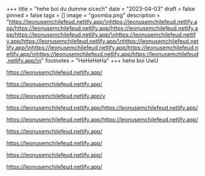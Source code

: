 +++
title = "hehe boi du dumme sicech"
date = "2023-04-03"
draft = false
pinned = false
tags = []
image = "goomba.png"
description = "https://leonusemchilefeud.netlify.app/\nhttps://leonusemchilefeud.netlify.app/https://leonusemchilefeud.netlify.app/https://leonusemchilefeud.netlify.app/https://leonusemchilefeud.netlify.app/\nhttps://leonusemchilefeud.netlify.app/https://leonusemchilefeud.netlify.app/\nhttps://leonusemchilefeud.netlify.app/\nhttps://leonusemchilefeud.netlify.app/https://leonusemchilefeud.netlify.app/\nhttps://leonusemchilefeud.netlify.app/https://leonusemchilefeud.netlify.app/\n"
footnotes = "HeHeHeHa"
+++
hehe boi UwU

https://leonusemchilefeud.netlify.app/

https://leonusemchilefeud.netlify.app/

https://leonusemchilefeud.netlify.app/v

https://leonusemchilefeud.netlify.app/https://leonusemchilefeud.netlify.app/

https://leonusemchilefeud.netlify.app/https://leonusemchilefeud.netlify.app/

https://leonusemchilefeud.netlify.app/

https://leonusemchilefeud.netlify.app/

https://leonusemchilefeud.netlify.app/

https://leonusemchilefeud.netlify.app/